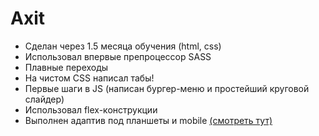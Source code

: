 # Axit
- Сделан через 1.5 месяца обучения (html, css)
- Использовал впервые препроцессор SASS
- Плавные переходы
- На чистом CSS написал табы!
- Первые шаги в JS (написан бургер-меню и простейший круговой слайдер)
- Использовал flex-конструкции
- Выполнен адаптив под планшеты и mobile [(смотреть тут)](https://drabovich.github.io/Project-2-Axit/)

